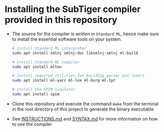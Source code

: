 # Installing the SubTiger compiler provided in this repository

-   The source for the compiler is written in `Standard ML`, hence make sure to install the essential software tools on your system.

    ```bash
    # install Standard ML interpreter
    sudo apt install smlnj smlnj-doc libsmlnj-smlnj ml-build

    # install Standard ML compiler
    sudo apt install mlton

    # install required utilities for building parser and lexers
    sudo apt install ml-yacc ml-lex ml-burg ml-lpt

    # install the SPIM simulator
    sudo apt install spim
    ```

-   Clone this repository and execute the command `make` from the terminal in the root directory of this project to generate the binary executable
-   See [INSTRUCTIONS.md](INSTRUCTIONS.md) and [SYNTAX.md](SYNTAX.md) for more information on how to use the compiler
